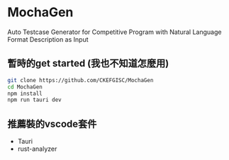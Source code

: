 # MochaGen
Auto Testcase Generator for Competitive Program with Natural Language Format Description as Input

## 暫時的get started (我也不知道怎麼用)

```sh
git clone https://github.com/CKEFGISC/MochaGen
cd MochaGen
npm install
npm run tauri dev
```

## 推薦裝的vscode套件
- Tauri
- rust-analyzer
